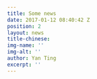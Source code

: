 ```yaml
---
title: Some news
date: 2017-01-12 08:40:42 Z
position: 2
layout: news
title-chinese: 
img-name: ''
img-alt: ''
author: Yan Ting
excerpt: ''
---
```


